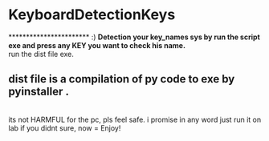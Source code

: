 # KeyboardDetectionKeys
*********************** :)
**Detection your key_names sys by run the script exe and press any KEY you want to check his name.**
<br> run the dist file exe. </br>
## dist file is a compilation of py code to exe by pyinstaller . 
<br> its not HARMFUL for the pc, pls feel safe. i promise in any word just run it on lab if you didnt sure, now = Enjoy!</br>
